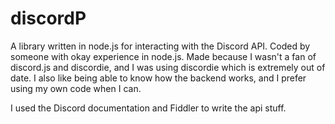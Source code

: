 # discordP
A library written in node.js for interacting with the Discord API.
Coded by someone with okay experience in node.js.
Made because I wasn't a fan of discord.js and discordie, and I was using discordie which is extremely out of date.
I also like being able to know how the backend works, and I prefer using my own code when I can.

I used the Discord documentation and Fiddler to write the api stuff.